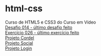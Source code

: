 # html-css
  Curso de HTML5 e CSS3 do Curso em Vídeo
<br>
<a href="https://felipejlc.github.io/html-css/desafios/d014/index.html" target="blank">
    Desafio 014 - último desafio feito
</a>
<br>
<a href="https://felipejlc.github.io/html-css/exercicios/ex026/mq005/index.html" target="blank"> 
    Exercício 026 - último exercício feito
</a>
<br>
<a href="https://felipejlc.github.io/projeto-cordel/index.html" target="blank"> 
    Projeto Cordel
</a>
<br>
<a href="https://felipejlc.github.io/projeto-social/index.html" target="blank"> 
    Projeto Social
</a>
<br>
<a href="https://felipejlc.github.io/projeto-login/index.html" target="blank"> 
    Projeto Login
</a>